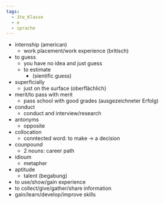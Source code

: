 ```yaml
---
tags:
  - 3te_Klasse
  - e
  - sprache
---
```

- internship (american)
	- work placement/work experience (britisch)
- to guess
	- you have no idea and just guess
	- to estimate
		- (sientific guess)
- superficially
	- just on the surface (oberflächlich)
- merit/to pass with merit
	- pass school with good grades (ausgezeichneter Erfolg)
- conduct 
	- conduct and interview/research
- antonyms
	- opposite
- collocation
	- conntected word: to make → a decision
- counpound
	- 2 nouns: career path
- idioum
	- metapher
- aptitude
	- talent (begabung)
- to use/show/gain experience
- to collect/give/gather/share information
- gain/learn/develop/improve skills
